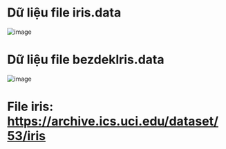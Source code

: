 # Dữ liệu file iris.data
![image](https://github.com/user-attachments/assets/f6664de5-e1fb-404b-91d6-e75aeea960a3)

# Dữ liệu file bezdeklris.data
![image](https://github.com/user-attachments/assets/3e8c72cd-11c2-46cf-8176-72cbead24e18)

# File iris: https://archive.ics.uci.edu/dataset/53/iris
